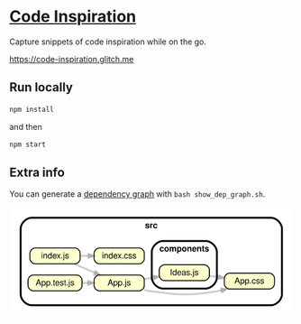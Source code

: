 # [Code Inspiration](https://code-inspiration.glitch.me)

Capture snippets of code inspiration while on the go.

<https://code-inspiration.glitch.me>

## Run locally

```bash
npm install
```

and then

```bash
npm start
```

## Extra info

You can generate a [dependency graph](https://github.com/hchiam/learning-dependency-cruiser) with `bash show_dep_graph.sh`.

![Dependency graph.](https://github.com/hchiam/code-inspiration/blob/master/dependencygraph.svg)
